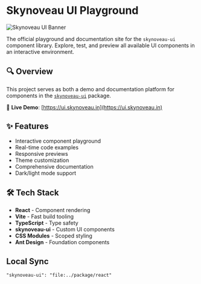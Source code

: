 # Skynoveau UI Playground

![Skynoveau UI Banner](https://via.placeholder.com/1200x400?text=Skynoveau+UI+Playground) <!-- Replace with actual banner image -->

The official playground and documentation site for the `skynoveau-ui` component library. Explore, test, and preview all available UI components in an interactive environment.

## 🔍 Overview

This project serves as both a demo and documentation platform for components in the [`skynoveau-ui`](https://www.npmjs.com/package/skynoveau-ui) package. 

🔗 **Live Demo**: [https://ui.skynoveau.in](https://ui.skynoveau.in)

## ✨ Features

- Interactive component playground
- Real-time code examples
- Responsive previews
- Theme customization
- Comprehensive documentation
- Dark/light mode support

## 🛠️ Tech Stack

- **React** - Component rendering
- **Vite** - Fast build tooling
- **TypeScript** - Type safety
- **skynoveau-ui** - Custom UI components
- **CSS Modules** - Scoped styling
- **Ant Design** - Foundation components

## Local Sync

`"skynoveau-ui": "file:../package/react"`

 
 